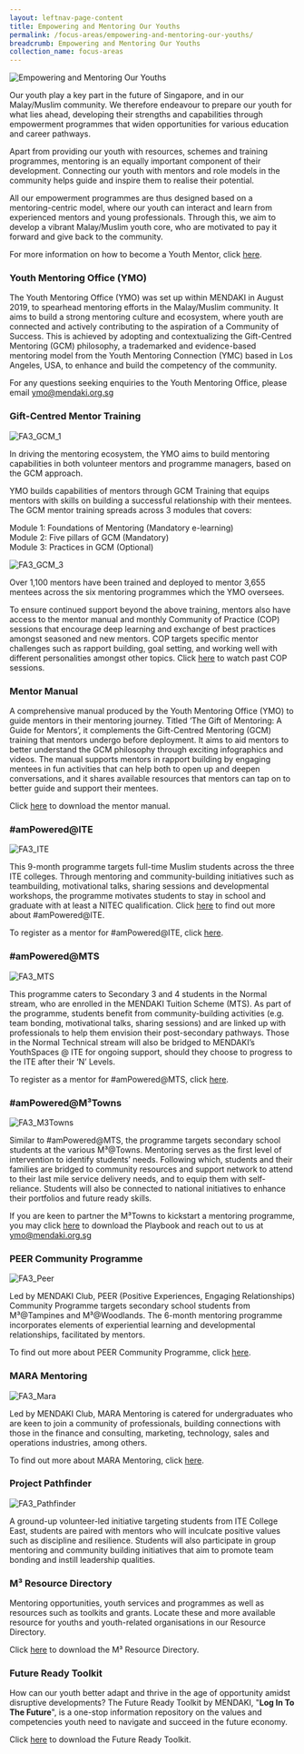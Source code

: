 ```yaml
---
layout: leftnav-page-content
title: Empowering and Mentoring Our Youths
permalink: /focus-areas/empowering-and-mentoring-our-youths/
breadcrumb: Empowering and Mentoring Our Youths
collection_name: focus-areas
---
```


![Empowering and Mentoring Our Youths](/images/focus-area-empowering.jpg)

Our youth play a key part in the future of Singapore, and in our Malay/Muslim community. We therefore endeavour to prepare our youth for what lies ahead, developing their strengths and capabilities through empowerment programmes that widen opportunities for various education and career pathways.

Apart from providing our youth with resources, schemes and training programmes, mentoring is an equally important component of their development. Connecting our youth with mentors and role models in the community helps guide and inspire them to realise their potential.

All our empowerment programmes are thus designed based on a mentoring-centric model, where our youth can interact and learn from experienced mentors and young professionals. Through this, we aim to develop a vibrant Malay/Muslim youth core, who are motivated to pay it forward and give back to the community.

For more information on how to become a Youth Mentor, click [here](https://www.tinyurl.com/volunteerMENDAKI2021).

### **Youth Mentoring Office (YMO)** 

The Youth Mentoring Office (YMO) was set up within MENDAKI in August 2019, to spearhead mentoring efforts in the Malay/Muslim community. It aims to build a strong mentoring culture and ecosystem, where youth are connected and actively contributing to the aspiration of a Community of Success. This is achieved by adopting and contextualizing the Gift-Centred Mentoring (GCM) philosophy, a trademarked and evidence-based mentoring model from the Youth Mentoring Connection (YMC) based in Los Angeles, USA, to enhance and build the competency of the community.

For any questions seeking enquiries to the Youth Mentoring Office, please email ymo@mendaki.org.sg 

### **Gift-Centred Mentor Training** 

![FA3_GCM_1](/images/FA3_GCM_1_2.JPEG)

In driving the mentoring ecosystem, the YMO aims to build mentoring capabilities in both volunteer mentors and programme managers, based on the GCM approach. 

YMO builds capabilities of mentors through GCM Training that equips mentors with skills on building a successful relationship with their mentees. The GCM mentor training spreads across 3 modules that covers:

Module 1: Foundations of Mentoring (Mandatory e-learning) <br>
Module 2: Five pillars of GCM (Mandatory) <br>
Module 3: Practices in GCM (Optional) <br>

![FA3_GCM_3](/images/FA3_GCM_3.png)

Over 1,100 mentors have been trained and deployed to mentor 3,655 mentees across the six mentoring programmes which the YMO oversees. 

To ensure continued support beyond the above training, mentors also have access to the mentor manual and monthly Community of Practice (COP) sessions that encourage deep learning and exchange of best practices amongst seasoned and new mentors. COP targets specific mentor challenges such as rapport building, goal setting, and working well with different personalities amongst other topics. Click [here](https://www.youtube.com/channel/UCIEd7EWcu1apONGn-nsVbnQ) to watch past COP sessions.  

### **Mentor Manual**

A comprehensive manual produced by the Youth Mentoring Office (YMO) to guide mentors in their mentoring journey. Titled ‘The Gift of Mentoring: A Guide for Mentors’, it complements the Gift-Centred Mentoring (GCM) training that mentors undergo before deployment. It aims to aid mentors to better understand the GCM philosophy through exciting infographics and videos. The manual supports mentors in rapport building by engaging mentees in fun activities that can help both to open up and deepen conversations, and it shares available resources that mentors can tap on to better guide and support their mentees.

Click <a href="/images/PDF/Mendaki_Digital_v10_24nov_4.2MB.pdf" class="no-pdf-icon" style="margin-left:0;">here</a> to download the mentor manual.

### **#amPowered@ITE** 

![FA3_ITE](/images/FA3_ITE.jpg)

This 9-month programme targets full-time Muslim students across the three ITE colleges. Through mentoring and community-building initiatives such as teambuilding, motivational talks, sharing sessions and developmental workshops, the programme motivates students to stay in school and graduate with at least a NITEC qualification. Click [here](https://youtu.be/5P5CLRez9eA) to find out more about #amPowered@ITE.

To register as a mentor for #amPowered@ITE, click [here](https://www.tinyurl.com/volunteerMENDAKI2021).

### **#amPowered@MTS** 

![FA3_MTS](/images/FA3_MTS.jpeg)

This programme caters to Secondary 3 and 4 students in the Normal stream, who are enrolled in the MENDAKI Tuition Scheme (MTS). As part of the programme, students benefit from community-building activities (e.g. team bonding, motivational talks, sharing sessions) and are linked up with professionals to help them envision their post-secondary pathways. Those in the Normal Technical stream will also be bridged to MENDAKI’s YouthSpaces @ ITE for ongoing support, should they choose to progress to the ITE after their ‘N’ Levels. 

To register as a mentor for #amPowered@MTS, click [here](https://www.tinyurl.com/volunteerMENDAKI2021).

### **#amPowered@M³Towns** 

![FA3_M3Towns](/images/FA3_M3Towns.jpg)

Similar to #amPowered@MTS, the programme targets secondary school students at the various M³@Towns. Mentoring serves as the first level of intervention to identify students’ needs. Following which, students and their families are bridged to community resources and support network to attend to their last mile service delivery needs, and to equip them with self-reliance. Students will also be connected to national initiatives to enhance  their portfolios and future ready skills.

If you are keen to partner the M³Towns to kickstart a mentoring programme, you may click <a href="/images/PDF/amPowered_M3TownsPlaybook_compressed.pdf" class="no-pdf-icon" style="margin-left:0;">here</a> to download the Playbook and reach out to us at ymo@mendaki.org.sg

### **PEER Community Programme** 

![FA3_Peer](/images/FA3_PEER.png)

Led by MENDAKI Club, PEER (Positive Experiences, Engaging Relationships) Community Programme targets secondary school students from M³@Tampines and M³@Woodlands. The 6-month mentoring programme incorporates elements of experiential learning and developmental relationships, facilitated by mentors. 

To find out more about PEER Community Programme, click [here](https://www.ymcpeer.com/).

### **MARA Mentoring** 

![FA3_Mara](/images/FA3_MARA.png)

Led by MENDAKI Club, MARA Mentoring is catered for undergraduates who are keen to join a community of professionals, building connections with those in the finance and consulting, marketing, technology, sales and operations industries, among others.

To find out more about MARA Mentoring, click [here](https://www.maramentoring.com/).

### **Project Pathfinder** 

![FA3_Pathfinder](/images/FA3_Pathfinder.JPG)

A ground-up volunteer-led initiative targeting students from ITE College East, students are paired with mentors who will inculcate positive values such as discipline and resilience. Students will also participate in group mentoring and community building initiatives that aim to promote team bonding and instill leadership qualities.

### **M³ Resource Directory** 

Mentoring opportunities, youth services and programmes as well as resources such as toolkits and grants. Locate these and more available resource for youths and youth-related organisations in our Resource Directory.

Click <a href="/images/PDF/M³_Youth_Resource_Directory_123KB.pdf" class="no-pdf-icon" style="margin-left:0;">here</a> to download the M³ Resource Directory.

### **Future Ready Toolkit**

How can our youth better adapt and thrive in the age of opportunity amidst disruptive developments? The Future Ready Toolkit by MENDAKI, "**Log In To The Future**", is a one-stop information repository on the values and competencies youth need to navigate and succeed in the future economy.

Click <a href="/images/PDF/Future_Ready_Toolkit_4.6MB.pdf" class="no-pdf-icon" style="margin-left:0;">here</a> to download the Future Ready Toolkit.

